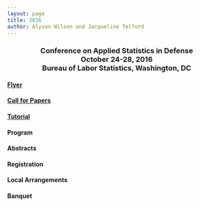 ```yaml
---
layout: page
title: 2016
author: Alyson Wilson and Jacqueline Telford
---
```

<div align="center"><h3>Conference on Applied Statistics in Defense<br>
October 24-28, 2016<br>
Bureau of Labor Statistics, Washington, DC</h3></div>

#### [Flyer](https://alysongwilson.github.io/ACAS/CASD2016/CASD-Flyer-2016-Jun16.pdf)

#### [Call for Papers](https://alysongwilson.github.io/ACAS/CASD2016/call-for-papers.md)

#### [Tutorial](https://alysongwilson.github.io/ACAS/CASD2016/tutorial.md)

#### Program

#### Abstracts

#### Registration

#### Local Arrangements

#### Banquet
